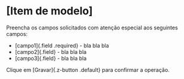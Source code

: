 # [Item de modelo]

Preencha os campos solicitados com atenção especial aos seguintes campos:

* [campo1]{.field .required} - bla bla bla
* [campo2]{.field} - bla bla bla
* [campo3]{.field} - bla bla bla

Clique em [Gravar]{.z-button .default} para confirmar a operação.


